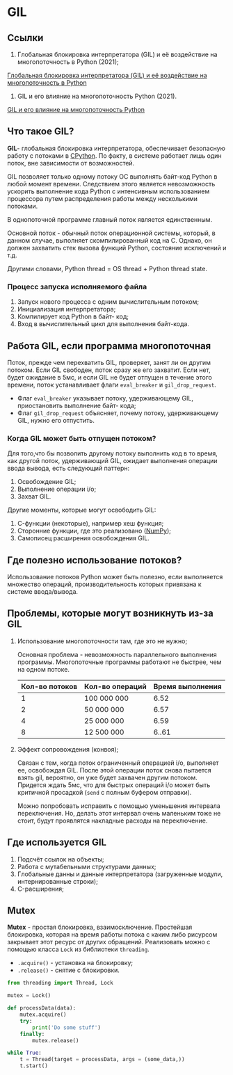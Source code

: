 # GIL

## Ссылки

1. Глобальная блокировка интерпретатора (GIL) и её воздействие на многопоточность в Python (2021);

[Глобальная блокировка интерпретатора (GIL) и её воздействие на многопоточность в Python](https://habr.com/ru/company/wunderfund/blog/586360/)

1. GIL и его влияние на многопоточность Python (2021).

[GIL и его влияние на многопоточность Python](https://habr.com/ru/post/592189/)

## Что такое GIL?

**GIL**- глобальная блокировка интерпретатора, обеспечивает безопасную работу с потоками в [CPython](https://ru.wikipedia.org/wiki/CPython). По факту, в системе работает лишь один поток, вне зависимости от возможностей.

GIL позволяет только одному потоку ОС выполнять байт-код Python в любой момент времени. Следствием этого является невозможность ускорить выполнение кода Python с интенсивным использованием процессора путем распределения работы между несколькими потоками.

В однопоточной программе главный поток является единственным.

Основной поток - обычный поток операционной системы, который, в данном случае, выполняет скомпилированный код на С. Однако, он должен захватить стек вызова функций Python, состояние исключений и т.д.

Другими словами, Python thread = OS thread + Python thread state.

### Процесс запуска исполняемого файла

1. Запуск нового процесса с одним вычислительным потоком;
2. Инициализация интерпретатора;
3. Компилирует код Python в байт- код;
4. Вход в вычислительный цикл для выполнения байт-кода.

## Работа GIL, если программа многопоточная

Поток, прежде чем перехватить GIL, проверяет, занят ли он другим потоком. Если GIL свободен, поток сразу же его захватит. Если нет, будет ожидание в 5мс, и если GIL не будет отпущен в течение этого времени, поток устанавливает флаги `eval_breaker` и `gil_drop_request`.

- Флаг `eval_breaker` указывает потоку, удерживающему GIL, приостановить
выполнение байт- кода;
- Флаг `gil_drop_request` объясняет, почему потоку, удерживающему GIL, нужно его
отпустить.

### Когда GIL может быть отпущен потоком?

Для того,что бы позволить другому потоку выполнить код в то время, как другой поток,
удерживающий GIL, ожидает выполнения операции ввода вывода, есть следующий
паттерн:

1. Освобождение GIL;
2. Выполнение операции i/o;
3. Захват GIL.

Другие моменты, которые могут освободить GIL:

1. C-функции (некоторые), например хеш функция;
2. Сторонние функции, где это реализовано ([NumPy](https://ru.wikipedia.org/wiki/NumPy));
3. Самописец расширения освобождения GIL.

## Где полезно использование потоков?

Использование потоков Python может быть полезно, если выполняется множество операций, производительность которых привязана к системе ввода/вывода.

## Проблемы, которые могут возникнуть из-за GIL

1. Использование многопоточности там, где это не нужно;
    
    Основная проблема - невозможность параллельного выполнения программы.
    Многопоточные программы работают не быстрее, чем на одном потоке.
    
    | Кол-во потоков | Кол-во операций | Время выполнения |
    | --- | --- | --- |
    | 1 | 100 000 000 | 6.52 |
    | 2 | 50 000 000 | 6.57 |
    | 4 | 25 000 000 | 6.59 |
    | 8 | 12 500 000 | 6..61 |
2. Эффект сопровождения (конвоя);
    
    Связан с тем, когда поток ограниченный операцией i/o, выполняет ее, освобождая GIL. После этой операции поток снова пытается взять gil, вероятно, он уже будет захвачен другим потоком. Придется ждать 5мс, что для быстрых операций i/o может быть критичной просадкой (`send` с полным буфером отправки).
    
    Можно попробовать исправить с помощью уменьшения интервала переключения. Но, делать этот интервал очень маленьким тоже не стоит, будут проявлятся накладные расходы на переключение.
    

## Где используется GIL

1. Подсчёт ссылок на объекты;
2. Работа с мутабельными структурами данных;
3. Глобальные данны и данные интерпретатора (загруженные модули,
интернированные строки);
4. C-расширения;

## Mutex

**Mutex** - простая блокировка, взаимосключение. Простейшая блокировка, которая на
время работы потока с каким либо рисурсом закрывает этот ресурс от других
обращений. Реализовать можно с помощью класса `Lock` из библиотеки `threading`.

- `.acquire()` - установка на блокировку;
- `.release()` - снятие с блокировки.

```python
from threading import Thread, Lock

mutex = Lock()

def processData(data):
    mutex.acquire()
    try:
        print('Do some stuff')
    finally:
        mutex.release()

while True:
    t = Thread(target = processData, args = (some_data,))
    t.start()
```
